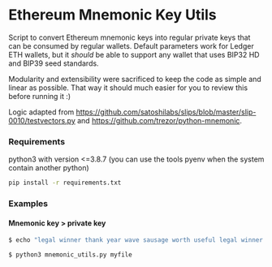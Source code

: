 Ethereum Mnemonic Key Utils
================================

Script to convert Ethereum mnemonic keys into regular private keys that can be consumed by regular wallets. Default parameters work for Ledger ETH wallets, but it *should* be able to support any wallet that uses BIP32 HD and BIP39 seed standards.

Modularity and extensibility were sacrificed to keep the code as simple and linear as possible. That way it should much easier for you to review this before running it :)

Logic adapted from https://github.com/satoshilabs/slips/blob/master/slip-0010/testvectors.py and https://github.com/trezor/python-mnemonic.

### Requirements

python3 with version <=3.8.7  (you can use the tools pyenv when the system contain another python)

```sh
pip install -r requirements.txt
```

### Examples

#### Mnemonic key > private key
```sh
$ echo "legal winner thank year wave sausage worth useful legal winner thank yellow" > myfile

$ python3 mnemonic_utils.py myfile
```